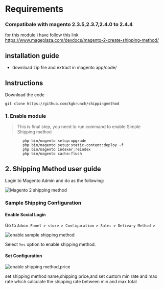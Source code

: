 # Requirements

### Compatibale with magento 2.3.5,2.3.7,2.4.0 to 2.4.4
for this module i have follow this link https://www.mageplaza.com/devdocs/magento-2-create-shipping-method/


## installation guide

- download zip file and extract in magento app/code/

## Instructions

Download the code

```
git clone https://github.com/kgkrunch/shippingmethod

``` 
### 1. Enable module

> This is final step, you need to run command to enable Simple Shipping method

```
        php bin/magento setup:upgrade
        php bin/magento setup:static-content:deploy -f
        php bin/magento indexer:reindex
        php bin/magento cache:flush

``` 
## 2. Shipping Method user guide

Login to Magento Admin and do as the following:

![Magento 2 shipping method](https://prnt.sc/f-etMUH2ntZ6)

### Sample Shipping Configuration
#### Enable Social Login

Go to `Admin Panel > store > Configuration > Sales > Delivary Method >`

![enable sample shipping method](https://i.imgur.com/jNcIDpg.png)

Select `Yes` option to enable shipping method.

#### Set Configuration

![enable shipping method,price](https://prnt.sc/eN-814M76cBI)

set shipping method name,shipping price,and set custom min rate and max rate which calculate the shipping rate between min and max total







